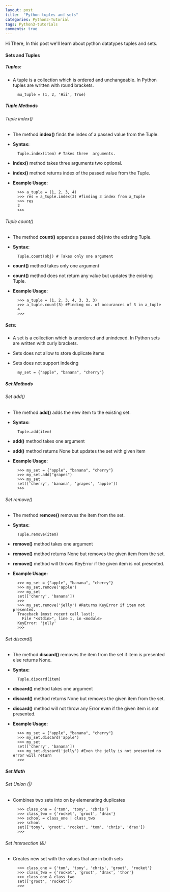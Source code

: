 ```yaml
---
layout: post
title:  "Python tuples and sets"
categories: Python3-Tutorial
tags: Python3-tutorials
comments: true
---
```


Hi There, In this post we'll learn about python datatypes tuples and sets.

#### Sets and Tuples

##### Tuples:

* A tuple is a collection which is ordered and unchangeable. In Python tuples are written with round brackets.

		mu_tuple = (1, 2, 'Hii', True)

##### Tuple Methods

###### Tuple index()
* The method **index()** finds the index of a passed value from the Tuple.
* **Syntax:**

		Tuple.index(item) # Takes three  arguments.

* **index()** method takes three arguments two optional.
* **index()** method returns index of the passed value from the Tuple.
* **Example Usage:**
		
		>>> a_tuple = (1, 2, 3, 4)
		>>> res = a_tuple.index(3) #finding 3 index from a_Tuple
		>>> res
		2
		>>>

###### Tuple count()
* The method **count()** appends a passed obj into the existing Tuple.
* **Syntax:**

		Tuple.count(obj) # Takes only one argument

* **count()** method takes only one argument
* **count()** method does not return any value but updates the existing Tuple.
* **Example Usage:**
		
		>>> a_tuple = (1, 2, 3, 4, 3, 3, 3)
		>>> a_tuple.count(3) #Finding no. of occurances of 3 in a_tuple
		4
		>>>

##### Sets:

* A set is a collection which is unordered and unindexed. In Python sets are written with curly brackets.
* Sets does not allow to store duplicate items
* Sets does not support indexing

		my_set = {"apple", "banana", "cherry"}


##### Set Methods

###### Set add()

* The method **add()** adds the new item to the existing set.
* **Syntax:**

		Tuple.add(item)

* **add()** method takes one argument
* **add()** method returns None but updates the set with given item

* **Example Usage:**
		
		>>> my_set = {"apple", "banana", "cherry"}
		>>> my_set.add("grapes")
		>>> my_set
		set(['cherry', 'banana', 'grapes', 'apple'])
		>>>


###### Set remove()

* The method **remove()** removes the item from the set.
* **Syntax:**

		Tuple.remove(item)

* **remove()** method takes one argument
* **remove()** method returns None but removes the given item from the set.
* **remove()** method will throws KeyError if the given item is not presented.

* **Example Usage:**
		
		>>> my_set = {"apple", "banana", "cherry"}
		>>> my_set.remove('apple')
		>>> my_set
		set(['cherry', 'banana'])
		>>>
		>>> my_set.remove('jelly') #Returns KeyError if item not presented.
		Traceback (most recent call last):
		  File "<stdin>", line 1, in <module>
		KeyError: 'jelly'
		>>>


###### Set discard()

* The method **discard()** removes the item from the set if item is presented else returns None.
* **Syntax:**

		Tuple.discard(item)

* **discard()** method takes one argument
* **discard()** method returns None but removes the given item from the set.
* **discard()** method will not throw any Error even if the given item is not presented.

* **Example Usage:**
		
		>>> my_set = {"apple", "banana", "cherry"}
		>>> my_set.discard('apple')
		>>> my_set
		set(['cherry', 'banana'])
		>>> my_set.discard('jelly') #Even the jelly is not presented no error will return
		>>>


##### Set Math

###### Set Union (|)
	
* Combines two sets into on by elemenating duplicates

		>>> class_one = {'tom', 'tony', 'chris'}
		>>> class_two = {'rocket', 'groot', 'drax'}
		>>> school = class_one | class_two
		>>> school
		set(['tony', 'groot', 'rocket', 'tom', 'chris', 'drax'])
		>>>


###### Set Intersection (&)

* Creates new set with the values that are in both sets

		>>> class_one = {'tom', 'tony', 'chris', 'groot', 'rocket'}
		>>> class_two = {'rocket', 'groot', 'drax', 'thor'}
		>>> class_one & class_two
		set(['groot', 'rocket'])
		>>>
